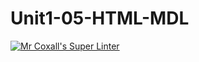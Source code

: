 # Unit1-05-HTML-MDL

[![Mr Coxall's Super Linter](https://github.com/ICD2O-Digital-Tech-AtriSarker/Unit1-05-HTML-MDL/actions/workflows/main.yml/badge.svg)](https://github.com/ICD2O-Digital-Tech-AtriSarker/Unit1-05-HTML-MDL/actions/workflows/main.yml)
